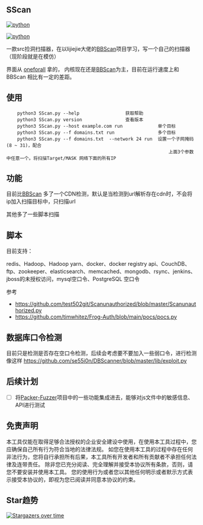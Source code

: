 ## SScan

[![python](https://img.shields.io/badge/python-3.6|3.7|3.8-blue)](https://github.com/yhy0/SScan/)

[![python](https://img.shields.io/badge/release-v0.2-brightgreen)](https://github.com/yhy0/SScan/)

一款src捡洞扫描器，在以lijiejie大佬的[BBScan](https://github.com/lijiejie/BBScan.git)项目学习，写一个自己的扫描器（现阶段就是在模仿）

界面从 [oneforall](https://github.com/shmilylty/OneForAll.git) 拿的，  内核现在还是[BBScan](https://github.com/lijiejie/BBScan.git)为主，目前在运行速度上和BBScan 相比有一定的差距。

## 使用

        python3 SScan.py --help				 	获取帮助
        python3 SScan.py version		 		查看版本
        python3 SScan.py --host example.com run		        单个目标
        python3 SScan.py --f domains.txt run		        多个目标
        python3 SScan.py --f domains.txt  --network 24 run	设置一个子网掩码(8 ~ 31)，配合							
                                                                上面3个参数中任意一个。将扫描Target/MASK 网络下面的所有IP
## 功能

目前比[BBScan](https://github.com/lijiejie/BBScan.git) 多了一个CDN检测，默认是当检测到url解析存在cdn时，不会将ip加入扫描目标中，只扫描url

其他多了一些脚本扫描

## 脚本

目前支持：

redis、Hadoop、Hadoop yarn、docker、docker registry api、CouchDB、ftp、zookeeper、elasticsearch、memcached、mongodb、rsync、jenkins、jboss的未授权访问，mysql空口令、PostgreSQL 空口令

 参考 
 - https://github.com/test502git/Scanunauthorized/blob/master/Scanunauthorized.py
 - https://github.com/timwhitez/Frog-Auth/blob/main/pocs/pocs.py

## 数据库口令检测
目前只是检测是否存在空口令检测，后续会考虑要不要加入一些弱口令，进行检测
像这样 https://github.com/se55i0n/DBScanner/blob/master/lib/exploit.py



## 后续计划

- [ ] 将[Packer-Fuzzer](https://github.com/rtcatc/Packer-Fuzzer)项目中的一些功能集成进去，能够对js文件中的敏感信息、API进行测试

## 免责声明

本工具仅能在取得足够合法授权的企业安全建设中使用，在使用本工具过程中，您应确保自己所有行为符合当地的法律法规。 
如您在使用本工具的过程中存在任何非法行为，您将自行承担所有后果，本工具所有开发者和所有贡献者不承担任何法律及连带责任。
除非您已充分阅读、完全理解并接受本协议所有条款，否则，请您不要安装并使用本工具。
您的使用行为或者您以其他任何明示或者默示方式表示接受本协议的，即视为您已阅读并同意本协议的约束。

## Star趋势

[![Stargazers over time](https://starchart.cc/yhy0/SScan.svg)](https://starchart.cc/yhy0/SScan)
      
